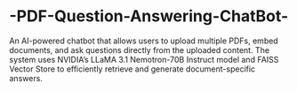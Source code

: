 # -PDF-Question-Answering-ChatBot-
An AI-powered chatbot that allows users to upload multiple PDFs, embed documents, and ask questions directly from the uploaded content. The system uses NVIDIA’s LLaMA 3.1 Nemotron-70B Instruct model and FAISS Vector Store to efficiently retrieve and generate document-specific answers.
